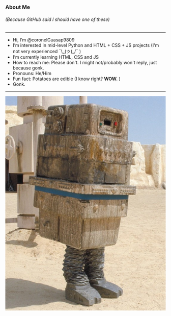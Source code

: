 ### About Me 
###### (Because GitHub said I should have one of these)

---

- Hi, I’m @coronelGuasap9809
- I’m interested in mid-level Python and HTML + CSS + JS projects (I'm not very experienced  ¯\\\_(ツ)_/¯ )
- I’m currently learning HTML, CSS and JS
- How to reach me: Please don't. I might not/probably won't reply, just because gonk.
- Pronouns: He/Him
- Fun fact: Potatoes are edible (I know right? **WOW.** )
- Gonk.

---

![Gonk droid my beloved](gonk.jpg)
<!---
coronelGuasap9809 is a special repository because its `README.md` (this file) appears on your GitHub profile.
You can click the Preview link to take a look at your changes.
--->

